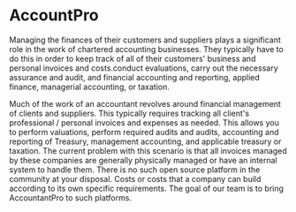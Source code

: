 # AccountPro
Managing the finances of their customers and suppliers plays a significant role
in the work of chartered accounting businesses. They typically have to do this
in order to keep track of all of their customers' business and personal invoices
and costs.conduct evaluations, carry out the necessary assurance and audit,
and financial accounting and reporting, applied finance, managerial accounting,
or taxation.

Much of the work of an accountant revolves around financial management of
clients and suppliers. This typically requires tracking all client's professional /
personal invoices and expenses as needed. This allows you to perform
valuations, perform required audits and audits, accounting and reporting of Treasury, management accounting, and applicable treasury or taxation. The
current problem with this scenario is that all invoices managed by these
companies are generally physically managed or have an internal system to
handle them. There is no such open source platform in the community at your
disposal. Costs or costs that a company can build according to its own specific
requirements. The goal of our team is to bring AccountantPro to such platforms.
